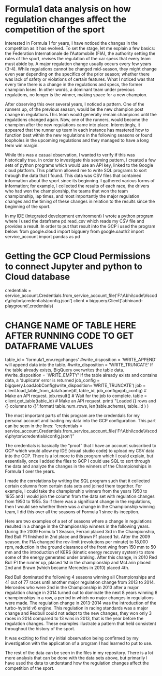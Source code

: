 # Formula1 data analysis on how regulation changes affect the competition of the sport

Interested in Formula 1 for years, I have noticed the changes in the competition as it has evolved.  To set the stage, let me explain a few basics: the Federation Internationale de l'Automobile (FIA), the authority setting the rules of the sport, revises the regulation of the car specs that every team must abide by. A major regulation change usually occurs every few years (3-4). While regulations cannot be changed mid-season, they  might change even year depending on the specifics of the prior season; whether there was lack of safety or violations of certain features. What I noticed was that every time there is a change in the regulations and specs, the former champion loses. In other words, a dominant team under previous regulations, no longer is the winner, making space for a new champion. 

After observing this over several years, I noticed a pattern.  One of the runners up, of the previous season, would be the new champion post change in regulations.This team would generally remain champions until the regulations changed again. Now, one of the runners, would become the champion after the new regulations came into place. Interestingly, it appeared that the runner up team in each instance has mastered how to function best within the new regulations in the following seasons or found loopholes in the upcoming regulations and they managed to have a long term win margin. 

While this was a casual observation, I wanted to verify if this was historically true.  In order to investigate this seeming pattern, I created a few sets of python programs which would use an API key, linked to the Google cloud platform. This platform allowed me to write SQL programs to sort through the data that I found. This data was CSV files that contained information about the sport since its beginning. I gathered various forms of information; for example, I collected the results of each race, the drivers who had won the championship, the teams that won the team championship, lap times, and most importantly the major regulation changes and the timing of these changes in relation to the results since the beginning of the sport. 

In my IDE (Integrated development environment) I wrote a python program where I used the dataframe pd.read_csv which reads my CSV file and provides a result.   In order to put that result into the GCP i used the program below:
from google.cloud import bigquery
from google.oauth2 import service_account
import pandas as pd
# Getting the GCP Cloud Permissions to connect Jupyter and python to Cloud database
credentials = service_account.Credentials.from_service_account_file('F:\\Abhi\\code\\Vscode\\phyton\\credentials\\config.json')
client = bigquery.Client('abhinand-playground',credentials)
# CHANGE NAME OF TABLE HERE AFTER RUNNING CODE TO GET DATAFRAME VALUES
table_id = 'formula1_env.regchanges'
#write_disposition = 'WRITE_APPEND' will append data into the table.
#write_disposition = 'WRITE_TRUNCATE' If the table already exists, BigQuery overwrites the table data.
#write_disposition = 'WRITE_EMPTY' If the table already exists and contains data, a ‘duplicate’ error is returned
job_config = bigquery.LoadJobConfig(write_disposition='WRITE_TRUNCATE')
job = client.load_table_from_dataframe(df, table_id, job_config=job_config)  # Make an API request.
job.result()  # Wait for the job to complete.
table = client.get_table(table_id)  # Make an API request.
print(
    "Loaded {} rows and {} columns to {}".format(
        table.num_rows, len(table.schema), table_id
    )
)

The most important parts of this program are the credentials for my personal account and loading my data into the GCP configuration. This part can be seen in the lines:
 “credentials = service_account.Credentials.from_service_account_file('F:\\Abhi\\code\\Vscode\\phyton\\credentials\\config.json')” 

The credentials is basically the “proof” that I have an account subscribed to GCP which would allow my IDE (visual studio code) to upload my CSV data into the GCP. There is a lot more to this program which I could explain, but essentially, once I added the files to GCP I could use SQL to sort through the data and analyze the changes in the winners of the Championships in Formula 1 over the years. 

I made the correlations by writing the SQL program such that it collected certain columns from certain data sets and joined them together. For example, I could take the championship winners from the years 1950 to 1955 and I would join the column from the data set with regulation changes from 1950 to 1955. So if there was a significant change in the regulations, then I would see whether there was a change in the Championship winning team, I did this over all the seasons of  Formula 1 since its inception. 

Here are two examples of a set of seasons where a change in regulations resulted in a change in the Championship winners in the following years. During the 2009 Formula 1 Season, Ferrari placed 3rd in the Championship, Red Bull F1 finished in 2nd place and Brawn F1 placed 1st. After the 2009 season,  the FIA changed the  rev-limit (revolutions per minute) to 18,000 rpm, reduction in the ground clearance of the front wing from 150 mm to 50 mm and the introduction of KERS (kinetic energy recovery system) to store some of the energy generated under braking. After this change, in 2010 Red Bull F1 the runner up, placed 1st in the championship and McLarin placed 2nd and Brawn (which became Mercedes in 2010) placed 4th. 

Red Bull dominated the following 4 seasons winning all Championships and 41 out of 77 races until another major regulation change from 2013 to 2014. Mercedes who were 2nd in the Championship in 2013 after a major regulation change in 2014 turned out to dominate the next 8 years winning 8 championships in a row, a period in which no major changes in regulations were made. The regulation change in 2013-2014 was the introduction of the turbo-hybrid v6 engine. This regulation in racing standards was a major change and Redbull could not adapt to the new changes, they won only 3 races in 2014 compared to 13 wins in 2013, that is the year before the regulation changes. These examples illustrate a pattern that held consistent throughout the history of the sport. 

It was exciting to find my initial observation being confirmed by my investigation with the application of a program I had learned to put to use. 

The rest of the data can be seen in the files in my repository. There is a lot more analysis that can be done with the data sets above, but primarily I have used the data to understand how the regulation changes affect the competition of the sport. 
